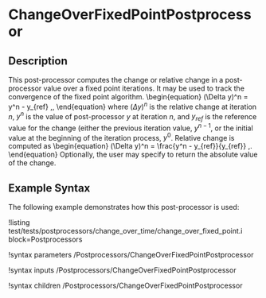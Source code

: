 # ChangeOverFixedPointPostprocessor

## Description

This post-processor computes the change or relative change in a post-processor
value over a fixed point iterations. It may be used to track the convergence of
the fixed point algorithm.
\begin{equation}
  (\Delta y)^n = y^n - y_{ref} \,,
\end{equation}
where $(\Delta y)^n$ is the relative change at iteration $n$, $y^n$ is the
value of post-processor $y$ at iteration $n$, and $y_{ref}$ is the reference
value for the change (either the previous iteration value, $y^{n-1}$, or the
initial value at the beginning of the iteration process, $y^0$. Relative change
is computed as
\begin{equation}
  (\Delta y)^n = \frac{y^n - y_{ref}}{y_{ref}} \,.
\end{equation}
Optionally, the user may specify to return the absolute value of the change.

## Example Syntax

The following example demonstrates how this post-processor is used:

!listing test/tests/postprocessors/change_over_time/change_over_fixed_point.i
block=Postprocessors

!syntax parameters /Postprocessors/ChangeOverFixedPointPostprocessor

!syntax inputs /Postprocessors/ChangeOverFixedPointPostprocessor

!syntax children /Postprocessors/ChangeOverFixedPointPostprocessor
